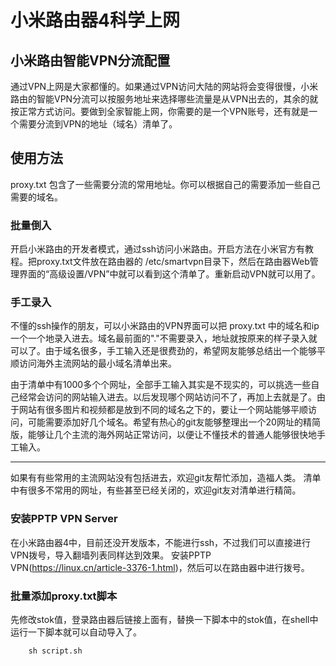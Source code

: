 小米路由器4科学上网
===
## 小米路由智能VPN分流配置

通过VPN上网是大家都懂的。如果通过VPN访问大陆的网站将会变得很慢，小米路由的智能VPN分流可以按服务地址来选择哪些流量是从VPN出去的，其余的就按正常方式访问。要做到全家智能上网，你需要的是一个VPN账号，还有就是一个需要分流到VPN的地址（域名）清单了。

## 使用方法

proxy.txt 包含了一些需要分流的常用地址。你可以根据自己的需要添加一些自己需要的域名。

### 批量倒入

开启小米路由的开发者模式，通过ssh访问小米路由。开启方法在小米官方有教程。把proxy.txt文件放在路由器的 /etc/smartvpn目录下，然后在路由器Web管理界面的“高级设置/VPN”中就可以看到这个清单了。重新启动VPN就可以用了。

### 手工录入

不懂的ssh操作的朋友，可以小米路由的VPN界面可以把 proxy.txt 中的域名和ip一个一个地录入进去。域名最前面的"."不需要录入，地址就按原来的样子录入就可以了。由于域名很多，手工输入还是很费劲的，希望网友能够总结出一个能够平顺访问海外主流网站的最小域名清单出来。

由于清单中有1000多个个网址，全部手工输入其实是不现实的，可以挑选一些自己经常会访问的网站输入进去。以后发现哪个网站访问不了，再加上去就是了。由于网站有很多图片和视频都是放到不同的域名之下的，要让一个网站能够平顺访问，可能需要添加好几个域名。希望有热心的git友能够整理出一个20网址的精简版，能够让几个主流的海外网站正常访问，以便让不懂技术的普通人能够很快地手工输入。

---
如果有有些常用的主流网站没有包括进去，欢迎git友帮忙添加，造福人类。
清单中有很多不常用的网址，有些甚至已经关闭的，欢迎git友对清单进行精简。

### 安装PPTP VPN Server 
在小米路由器4中，目前还没开发版本，不能进行ssh，不过我们可以直接进行VPN拨号，导入翻墙列表同样达到效果。
安装PPTP VPN(https://linux.cn/article-3376-1.html)，然后可以在路由器中进行拨号。

### 批量添加proxy.txt脚本
先修改stok值，登录路由器后链接上面有，替换一下脚本中的stok值，在shell中运行一下脚本就可以自动导入了。
```
    sh script.sh
```
